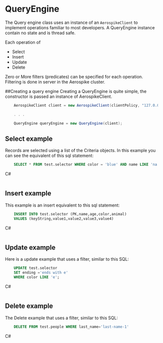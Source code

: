 # QueryEngine

The Query engine class uses an instance of an `AerospikeClient` to implement operations familiar to most developers. A QueryEngine instance contain no state and is thread safe. 

Each operation of 
 - Select
 - Insert
 - Update
 - Delete

Zero or More filters (predicates) can be specified for each operation. Filtering is done in server in the Aerospike cluster.

##Creating a query engine
Creating a QueryEngine is quite simple, the constructor is passed an instance of AerospikeClient.

```C#
	AerospikeClient client = new AerospikeClient(clientPolicy, "127.0.0.1", 3000);
	
	. . .
	
	QueryEngine queryEngine = new QueryEngine(client);

```


## Select example

Records are selected using a list of the Criteria objects.  In this example you can see the equivalent of this sql statement:
```sql
	SELECT * FROM test.selector WHERE color = 'blue' AND name LIKE 'na'
```
C#
```C#
```
## Insert example
This example is an insert equivalent to this sql statement:
```sql
	INSERT INTO test.selector (PK,name,age,color,animal) 
	VALUES (keyString,value1,value2,value3,value4)
```
C#
```C#

```
## Update example
Here is a update example that uses a filter, similar to this SQL:
```sql
	UPDATE test.selector
	SET ending ='ends with e'
	WHERE color LIKE 'e';
```
C#
```C#
```
## Delete example
The Delete example that uses a filter, similar to this SQL:
```sql
	DELETE FROM test.people WHERE last_name='last-name-1'
```
C#
```C#
```


